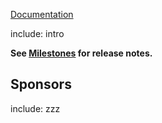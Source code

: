 [Documentation](https://github.com/VerifyTests/Verify.Blazor)

include: intro

**See [Milestones](https://github.com/VerifyTests/Verify.Blazor/milestones?state=closed) for release notes.**


## Sponsors


include: zzz